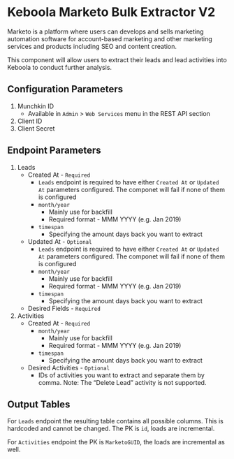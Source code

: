 # Keboola Marketo Bulk Extractor V2

Marketo is a platform where users can develops and sells marketing automation software for account-based marketing and other marketing services and products including SEO and content creation.

This component will allow users to extract their leads and lead activities into Keboola to conduct further analysis.


## Configuration Parameters
1. Munchkin ID
    - Available in `Admin` > `Web Services` menu in the REST API section
2. Client ID
3. Client Secret

## Endpoint Parameters
1. Leads
    - Created At - `Required`
        - `Leads` endpoint is required to have either `Created At` or `Updated At` parameters configured. The componet will fail if none of them is configured
        - `month/year`
            - Mainly use for backfill
            - Required format - MMM YYYY (e.g. Jan 2019)
        - `timespan`
            - Specifying the amount days back you want to extract
    - Updated At - `Optional`
        - `Leads` endpoint is required to have either `Created At` or `Updated At` parameters configured. The componet will fail if none of them is configured
        - `month/year`
            - Mainly use for backfill
            - Required format - MMM YYYY (e.g. Jan 2019)
        - `timespan`
            - Specifying the amount days back you want to extract
    - Desired Fields - `Required`
2. Activities
    - Created At - `Required`
        - `month/year`
            - Mainly use for backfill
            - Required format - MMM YYYY (e.g. Jan 2019)
        - `timespan`
            - Specifying the amount days back you want to extract
    - Desired Activities - `Optional`
        - IDs of activities you want to extract and separate them by comma. Note: The “Delete Lead” activity is not supported.

## Output Tables
For `Leads` endpoint the resulting table contains all possible columns. This is hardcoded and cannot be changed. The PK is `id`, loads are incremental.

For `Activities` endpoint the PK is `MarketoGUID`, the loads are incremental as well.
